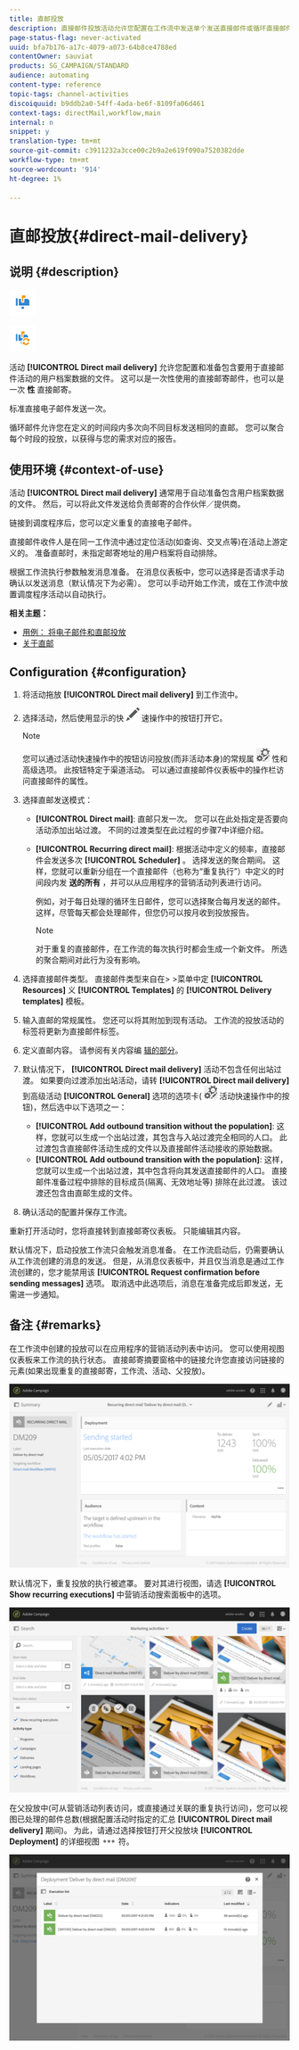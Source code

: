 ```yaml
---
title: 直邮投放
description: 直接邮件投放活动允许您配置在工作流中发送单个发送直接邮件或循环直接邮件。
page-status-flag: never-activated
uuid: bfa7b176-a17c-4079-a073-64b8ce4788ed
contentOwner: sauviat
products: SG_CAMPAIGN/STANDARD
audience: automating
content-type: reference
topic-tags: channel-activities
discoiquuid: b9ddb2a0-54ff-4ada-be6f-8109fa06d461
context-tags: directMail,workflow,main
internal: n
snippet: y
translation-type: tm+mt
source-git-commit: c3911232a3cce00c2b9a2e619f090a7520382dde
workflow-type: tm+mt
source-wordcount: '914'
ht-degree: 1%

---
```



# 直邮投放{#direct-mail-delivery}

## 说明 {#description}

![](assets/paper.png)

![](assets/recurrentpaper.png)

活动 **[!UICONTROL Direct mail delivery]** 允许您配置和准备包含要用于直接邮件活动的用户档案数据的文件。 这可以是一次性使用的直接邮寄邮件，也可以是一次 **性** 直接邮寄。

标准直接电子邮件发送一次。

循环邮件允许您在定义的时间段内多次向不同目标发送相同的直邮。 您可以聚合每个时段的投放，以获得与您的需求对应的报告。

## 使用环境 {#context-of-use}

活动 **[!UICONTROL Direct mail delivery]** 通常用于自动准备包含用户档案数据的文件。 然后，可以将此文件发送给负责邮寄的合作伙伴／提供商。

链接到调度程序后，您可以定义重复的直接电子邮件。

直接邮件收件人是在同一工作流中通过定位活动(如查询、交叉点等)在活动上游定义的。 准备直邮时，未指定邮寄地址的用户档案将自动排除。

根据工作流执行参数触发消息准备。 在消息仪表板中，您可以选择是否请求手动确认以发送消息（默认情况下为必需）。 您可以手动开始工作流，或在工作流中放置调度程序活动以自动执行。

**相关主题：**

* [用例： 将电子邮件和直邮投放](../../automating/using/coupling-email-direct-mail.md)
* [关于直邮](../../channels/using/about-direct-mail.md)

## Configuration {#configuration}

1. 将活动拖放 **[!UICONTROL Direct mail delivery]** 到工作流中。
1. 选择活动，然后使用显示的快 ![](assets/edit_darkgrey-24px.png) 速操作中的按钮打开它。

   >[!NOTE]
   >
   >您可以通过活动快速操作中的按钮访问投放(而非活动本身)的常规属 ![](assets/dlv_activity_params-24px.png) 性和高级选项。 此按钮特定于渠道活动。 可以通过直接邮件仪表板中的操作栏访问直接邮件的属性。

1. 选择直邮发送模式：

   * **[!UICONTROL Direct mail]**: 直邮只发一次。 您可以在此处指定是否要向活动添加出站过渡。 不同的过渡类型在此过程的步骤7中详细介绍。
   * **[!UICONTROL Recurring direct mail]**: 根据活动中定义的频率，直接邮件会发送多次 **[!UICONTROL Scheduler]** 。 选择发送的聚合期间。 这样，您就可以重新分组在一个直接邮件（也称为“重复执行”）中定义的时间段内发 **送的所有** ，并可以从应用程序的营销活动列表进行访问。

      例如，对于每日处理的循环生日邮件，您可以选择聚合每月发送的邮件。 这样，尽管每天都会处理邮件，但您仍可以按月收到投放报告。

      >[!NOTE]
      >
      >对于重复的直接邮件，在工作流的每次执行时都会生成一个新文件。 所选的聚合期间对此行为没有影响。

1. 选择直接邮件类型。 直接邮件类型来自在> >菜单中定 **[!UICONTROL Resources]** 义 **[!UICONTROL Templates]** 的 **[!UICONTROL Delivery templates]** 模板。
1. 输入直邮的常规属性。 您还可以将其附加到现有活动。 工作流的投放活动的标签将更新为直接邮件标签。
1. 定义直邮内容。 请参阅有关内容编 [辑的部分](../../designing/using/personalization.md)。
1. 默认情况下， **[!UICONTROL Direct mail delivery]** 活动不包含任何出站过渡。 如果要向过渡添加出站活动，请转 **[!UICONTROL Direct mail delivery]** 到高级活动 **[!UICONTROL General]** 选项的选项卡( ![](assets/dlv_activity_params-24px.png) 活动快速操作中的按钮)，然后选中以下选项之一：

   * **[!UICONTROL Add outbound transition without the population]**: 这样，您就可以生成一个出站过渡，其包含与入站过渡完全相同的人口。 此过渡包含直接邮件活动生成的文件以及直接邮件活动接收的原始数据。
   * **[!UICONTROL Add outbound transition with the population]**: 这样，您就可以生成一个出站过渡，其中包含将向其发送直接邮件的人口。 直接邮件准备过程中排除的目标成员(隔离、无效地址等) 排除在此过渡。 该过渡还包含由直邮生成的文件。

1. 确认活动的配置并保存工作流。

重新打开活动时，您将直接转到直接邮寄仪表板。 只能编辑其内容。

默认情况下，启动投放工作流只会触发消息准备。 在工作流启动后，仍需要确认从工作流创建的消息的发送。 但是，从消息仪表板中，并且仅当消息是通过工作流创建的，您才能禁用该 **[!UICONTROL Request confirmation before sending messages]** 选项。 取消选中此选项后，消息在准备完成后即发送，无需进一步通知。

## 备注 {#remarks}

在工作流中创建的投放可以在应用程序的营销活动列表中访问。 您可以使用视图仪表板来工作流的执行状态。 直接邮寄摘要窗格中的链接允许您直接访问链接的元素(如果出现重复的直接邮寄，工作流、活动、父投放)。

![](assets/wkf_display_parent_elements_direct_mail.png)

默认情况下，重复投放的执行被遮罩。 要对其进行视图，请选 **[!UICONTROL Show recurring executions]** 中营销活动搜索面板中的选项。

![](assets/wkf_display_recurrent_executions_direct_mail.png)

在父投放中(可从营销活动列表访问，或直接通过关联的重复执行访问)，您可以视图已处理的邮件总数(根据配置活动时指定的汇总 **[!UICONTROL Direct mail delivery]** 期间)。 为此，请通过选择按钮打开父投放块 **[!UICONTROL Deployment]** 的详细视图 ![](assets/wkf_dlv_detail_button.png) 符。

![](assets/wkf_display_recurrent_executions_3_direct_mail.png)
